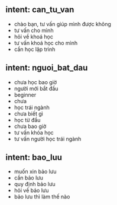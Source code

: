## intent: can_tu_van
- chào bạn, tư vấn giúp mình được không
- tư vấn cho mình
- hỏi về khoá học
- tư vấn khoá học cho mình
- cần học lập trình
  
## intent: nguoi_bat_dau
- chưa học bao giờ
- người mới bắt đầu
- beginner
- chưa
- học trái ngành
- chưa biết gì
- học từ đầu
- chưa bao giờ
- tư vấn khóa học
- tư vấn người học trái ngành

## intent: bao_luu
- muốn xin bảo lưu
- cần bảo lưu
- quy định bảo lưu
- hỏi về bảo lưu
- bảo lưu thì làm thế nào